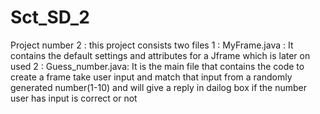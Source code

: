 # Sct_SD_2

Project number 2 :
    this project consists two files
        1 : MyFrame.java :
                It contains the default settings and attributes for a Jframe which is later on used 
        2 : Guess_number.java: 
                It is the main file that contains the code to create a frame take user input and match that input from
                a randomly generated number(1-10) and will give a reply in dailog box if the number user has input is correct or not